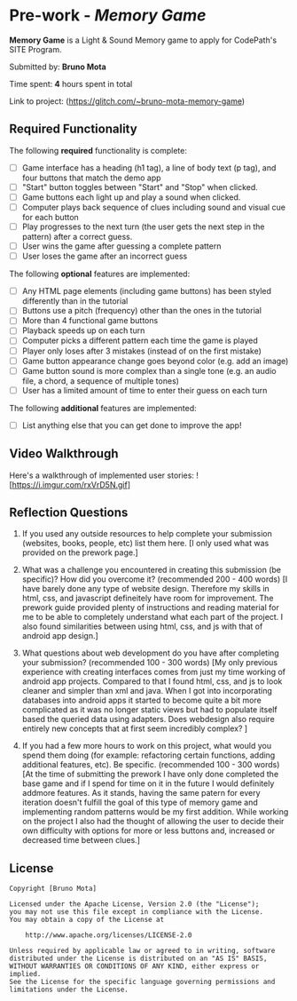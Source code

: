 # Pre-work - *Memory Game*

**Memory Game** is a Light & Sound Memory game to apply for CodePath's SITE Program. 

Submitted by: **Bruno Mota**

Time spent: **4** hours spent in total

Link to project: (https://glitch.com/~bruno-mota-memory-game)

## Required Functionality

The following **required** functionality is complete:

* [ ] Game interface has a heading (h1 tag), a line of body text (p tag), and four buttons that match the demo app
* [ ] "Start" button toggles between "Start" and "Stop" when clicked. 
* [ ] Game buttons each light up and play a sound when clicked. 
* [ ] Computer plays back sequence of clues including sound and visual cue for each button
* [ ] Play progresses to the next turn (the user gets the next step in the pattern) after a correct guess. 
* [ ] User wins the game after guessing a complete pattern
* [ ] User loses the game after an incorrect guess

The following **optional** features are implemented:

* [ ] Any HTML page elements (including game buttons) has been styled differently than in the tutorial
* [ ] Buttons use a pitch (frequency) other than the ones in the tutorial
* [ ] More than 4 functional game buttons
* [ ] Playback speeds up on each turn
* [ ] Computer picks a different pattern each time the game is played
* [ ] Player only loses after 3 mistakes (instead of on the first mistake)
* [ ] Game button appearance change goes beyond color (e.g. add an image)
* [ ] Game button sound is more complex than a single tone (e.g. an audio file, a chord, a sequence of multiple tones)
* [ ] User has a limited amount of time to enter their guess on each turn

The following **additional** features are implemented:

- [ ] List anything else that you can get done to improve the app!

## Video Walkthrough

Here's a walkthrough of implemented user stories:
![https://i.imgur.com/rxVrD5N.gif]


## Reflection Questions
1. If you used any outside resources to help complete your submission (websites, books, people, etc) list them here. 
[I only used what was provided on the prework page.]

2. What was a challenge you encountered in creating this submission (be specific)? How did you overcome it? (recommended 200 - 400 words) 
[I have barely done any type of website design. Therefore my skills in html, css, and javascript defineitely have room for improvement. The prework guide provided plenty of instructions and reading material for me to 
 be able to completely understand what each part of the project. I also found similarities between using html, css, and js with that of android app design.]

3. What questions about web development do you have after completing your submission? (recommended 100 - 300 words) 
[My only previous experience with creating interfaces comes from just my time working of android app projects. Compared to that I found html, css, and js to look cleaner and simpler than xml and java. When I got into 
 incorporating databases into android apps it started to become quite a bit more complicated as it was no longer static views but had to populate itself based the queried data using adapters. 
 Does webdesign also require entirely new concepts that at first seem incredibly complex? ]

4. If you had a few more hours to work on this project, what would you spend them doing (for example: refactoring certain functions, adding additional features, etc). Be specific. (recommended 100 - 300 words) 
[At the time of submitting the prework I have only done completed the base game and if I spend for time on it in the future I would definitely addmore features. As it stands, having the same patern for every 
 iteration doesn't fulfill the goal of this type of memory game and implementing random patterns would be my first addition. While working on the project I also had the thought of allowing the user to decide their own
 difficulty with options for more or less buttons and, increased or decreased time between clues.]



## License

    Copyright [Bruno Mota]

    Licensed under the Apache License, Version 2.0 (the "License");
    you may not use this file except in compliance with the License.
    You may obtain a copy of the License at

        http://www.apache.org/licenses/LICENSE-2.0

    Unless required by applicable law or agreed to in writing, software
    distributed under the License is distributed on an "AS IS" BASIS,
    WITHOUT WARRANTIES OR CONDITIONS OF ANY KIND, either express or implied.
    See the License for the specific language governing permissions and
    limitations under the License.